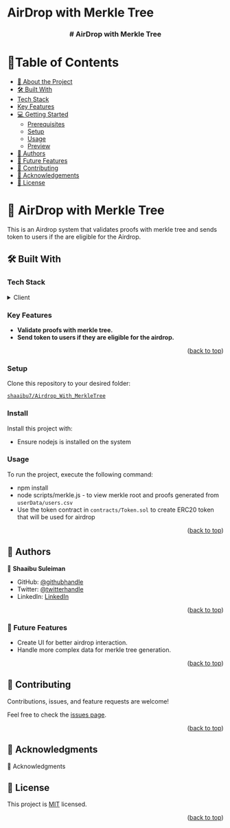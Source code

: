 # AirDrop with Merkle Tree

<a name="readme-top"></a>

<div align="center">

  <h3><b># AirDrop with Merkle Tree</b></h3>

</div>

# 📗Table of Contents

- [📖 About the Project](#about-project)
- [🛠 Built With](#built-with)
- [Tech Stack](#tech-stack)
- [Key Features](#key-features)
- [💻 Getting Started](#getting-started)
  - [Prerequisites](#prerequisites)
  - [Setup](#setup)
  - [Usage](#usage)
  - [Preview](#preview)
- [👥 Authors](#authors)
- [🔮 Future Features](#future-features)
- [🤝 Contributing](#contributing)
- [🙏 Acknowledgements](#acknowledgements)
- [📝 License](#license)

<!-- PROJECT DESCRIPTION -->

# 📖 AirDrop with Merkle Tree <a name="about-project"></a>

This is an Airdrop system that validates proofs with merkle tree and sends token to users if the are eligible for the Airdrop.


## 🛠 Built With <a name="built-with"></a>

### Tech Stack <a name="tech-stack"></a>

<details>
  <summary>Client</summary>
  <ul>
    <li>Solidity</li>
    <li>NodeJS</li>
    <li>Javascript</li>
  </ul>
</details>

<!-- Features -->

### Key Features <a name="key-features"></a>

- **Validate proofs with merkle tree.**
- **Send token to users if they are eligible for the airdrop.**

<p align="right">(<a href="#readme-top">back to top</a>)</p>


### Setup

Clone this repository to your desired folder:

[`shaaibu7/Airdrop_With_MerkleTree`](https://github.com/shaaibu7/Airdrop_With_MerkleTree.git)

### Install

Install this project with:
- Ensure nodejs is installed on the system

### Usage

To run the project, execute the following command:
- npm install
- node scripts/merkle.js -  to view merkle root and proofs generated from `userData/users.csv`
- Use the token contract in `contracts/Token.sol` to create ERC20 token that will be used for airdrop

<p align="right">(<a href="#readme-top">back to top</a>)</p>


<!-- AUTHORS -->

## 👥 Authors <a name="authors"></a>

👤 **Shaaibu Suleiman**
- GitHub: [@githubhandle](https://github.com/shaaibu7)
- Twitter: [@twitterhandle](https://twitter.com/SuleimanShaaibu?t=EAqVJrP59poEb2W46kK9vg&s=09)
- LinkedIn: [LinkedIn](https://www.linkedin.com/in/shaaibu-suleiman-119271206)

<p align="right">(<a href="#readme-top">back to top</a>)</p>

<!-- FUTURE FEATURES -->

### 🔮 Future Features <a name="future-features"></a>

- Create UI for better airdrop interaction.
- Handle more complex data for merkle tree generation.
<p align="right">(<a href="#readme-top">back to top</a>)</p>

<!-- CONTRIBUTING -->

## 🤝 Contributing <a name="contributing"></a>

Contributions, issues, and feature requests are welcome!

Feel free to check the [issues page](../../issues/).

<p align="right">(<a href="#readme-top">back to top</a>)</p>

<!-- ACKNOWLEDGMENTS -->

## 🙏 Acknowledgments <a name="acknowledgements"></a>

🙏 Acknowledgments

<!-- LICENSE -->

## 📝 License <a name="license"></a>

This project is [MIT](./MIT.md) licensed.

<p align="right">(<a href="#readme-top">back to top</a>)</p>

